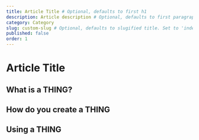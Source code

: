 ```yaml
---
title: Article Title # Optional, defaults to first h1
description: Article description # Optional, defaults to first paragraph
category: Category
slug: custom-slug # Optional, defaults to slugified title. Set to 'index' for category index page.
published: false
order: 1
---
```


# Article Title

## What is a THING?

## How do you create a THING

## Using a THING
